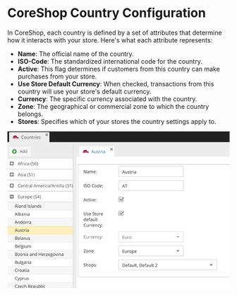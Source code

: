 # CoreShop Country Configuration

In CoreShop, each country is defined by a set of attributes that determine how it interacts with your store. Here's what each attribute represents:

- **Name**: The official name of the country.
- **ISO-Code**: The standardized international code for the country.
- **Active**: This flag determines if customers from this country can make purchases from your store.
- **Use Store Default Currency**: When checked, transactions from this country will use your store's default currency.
- **Currency**: The specific currency associated with the country.
- **Zone**: The geographical or commercial zone to which the country belongs.
- **Stores**: Specifies which of your stores the country settings apply to.

![Countries](img/countries.png)
